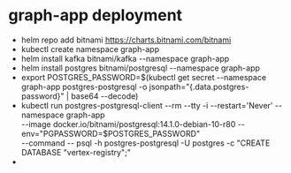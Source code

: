 # graph-app deployment

- helm repo add bitnami https://charts.bitnami.com/bitnami
- kubectl create namespace graph-app
- helm install kafka bitnami/kafka --namespace graph-app
- helm install postgres bitnami/postgresql --namespace graph-app
- export POSTGRES_PASSWORD=$(kubectl get secret --namespace graph-app postgres-postgresql -o jsonpath="{.data.postgres-password}" | base64 --decode)
- kubectl run postgres-postgresql-client --rm --tty -i --restart='Never' --namespace graph-app  
  --image docker.io/bitnami/postgresql:14.1.0-debian-10-r80 --env="PGPASSWORD=$POSTGRES_PASSWORD"  
  --command -- psql -h postgres-postgresql -U postgres -c "CREATE DATABASE \"vertex-registry\";"
- 
